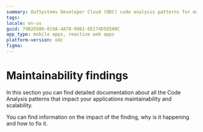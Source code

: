 ```yaml
---
summary: OutSystems Developer Cloud (ODC) code analysis patterns for maintainability issues.
tags: 
locale: en-us
guid: 79B2E680-019A-4A78-9801-6E174D5D500C
app_type: mobile apps, reactive web apps
platform-version: odc
figma: 
---
```


# Maintainability findings

In this section you can find detailed documentation about all the Code Analysis patterns that impact your applications maintainability and scalability.

You can find information on the impact of the finding, why is it happening and how to fix it.
